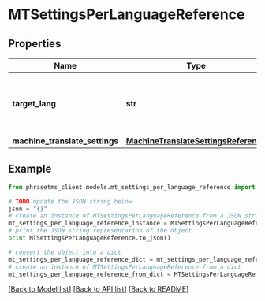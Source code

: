 # MTSettingsPerLanguageReference

## Properties

| Name                           | Type                                                                          | Description                                                         | Notes      |
| ------------------------------ | ----------------------------------------------------------------------------- | ------------------------------------------------------------------- | ---------- |
| **target_lang**                | **str**                                                                       | mtSettings is set for whole project if targetLang &#x3D;&#x3D; null | [optional] |
| **machine_translate_settings** | [**MachineTranslateSettingsReference**](MachineTranslateSettingsReference.md) |                                                                     | [optional] |

## Example

```python
from phrasetms_client.models.mt_settings_per_language_reference import MTSettingsPerLanguageReference

# TODO update the JSON string below
json = "{}"
# create an instance of MTSettingsPerLanguageReference from a JSON string
mt_settings_per_language_reference_instance = MTSettingsPerLanguageReference.from_json(json)
# print the JSON string representation of the object
print MTSettingsPerLanguageReference.to_json()

# convert the object into a dict
mt_settings_per_language_reference_dict = mt_settings_per_language_reference_instance.to_dict()
# create an instance of MTSettingsPerLanguageReference from a dict
mt_settings_per_language_reference_from_dict = MTSettingsPerLanguageReference.from_dict(mt_settings_per_language_reference_dict)
```

[[Back to Model list]](../README.md#documentation-for-models) [[Back to API list]](../README.md#documentation-for-api-endpoints) [[Back to README]](../README.md)
